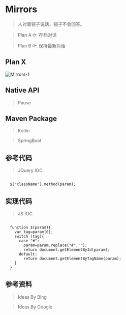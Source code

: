 # Mirrors

> 人对着镜子说话，镜子不会回答。

> Plan A ⟳: 存档对话

> Plan B ⟳: 保持最新对话

## Plan X

![Mirrors-1](https://user-images.githubusercontent.com/78424351/185891925-483faa3b-b22e-495f-bb2e-0490c716a46c.png)

## Native API

> Pause

## Maven Package

> Kotlin

> SpringBoot

## 参考代码

> JQuery IOC

```JS

  $("className").method(param);

```
## 实现代码

> JS IOC

```JS

  function $(param){
    var tag=param[0];
    switch (tag){
      case "#":
        param=param.replace("#",'');
        return document.getElementById(param);
      default:
        return document.getElementByTagName(param);
    }
  }

```

## 参考资料

> Ideas By Bing

> Ideas By Google
